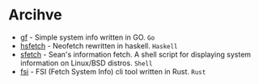 # Arcihve

- [gf](https://github.com/Smirnov-O/gf) - Simple system info written in GO. `Go`
- [hsfetch](https://github.com/SleepyCatgirl/hsfetch) - Neofetch rewritten in haskell. `Haskell`
- [sfetch](https://github.com/sean0262/sfetch) - Sean's information fetch. A shell script for displaying system information on Linux/BSD distros. `Shell`
- [fsi](https://github.com/MustafaSalih1993/fsi) - FSI (Fetch System Info) cli tool written in Rust. `Rust`
